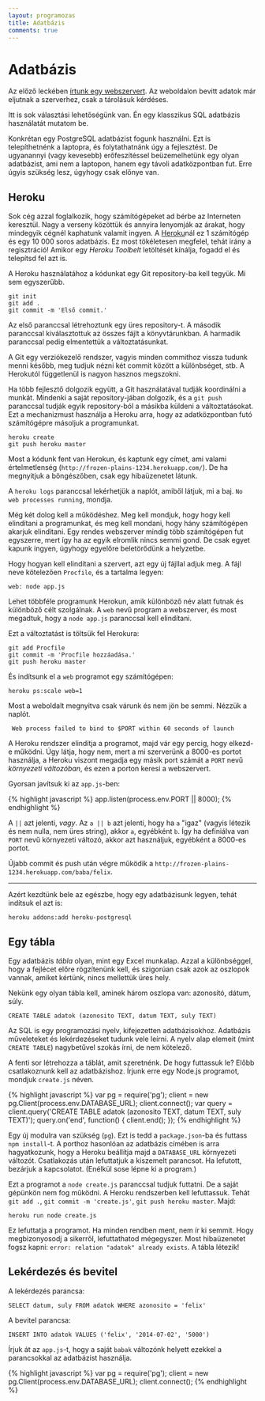 ```yaml
---
layout: programozas
title: Adatbázis
comments: true
---
```


# Adatbázis

Az előző leckében [írtunk egy webszervert](../3). Az weboldalon bevitt adatok már eljutnak a szerverhez,
csak a tárolásuk kérdéses.

Itt is sok választási lehetőségünk van. Én egy klasszikus SQL adatbázis használatát mutatom be.

Konkrétan egy PostgreSQL adatbázist fogunk használni. Ezt is telepíthetnénk a laptopra, és folytathatnánk
úgy a fejlesztést. De ugyanannyi (vagy kevesebb) erőfeszítéssel beüzemelhetünk egy olyan adatbázist, ami
nem a laptopon, hanem egy távoli adatközpontban fut. Erre úgyis szükség lesz, úgyhogy csak előnye van.

## Heroku

Sok cég azzal foglalkozik, hogy számítógépeket ad bérbe az Interneten keresztül. Nagy a verseny közöttük
és annyira lenyomják az árakat, hogy mindegyik cégnél kaphatunk valamit ingyen.
A [Heroku](https://www.heroku.com/)nál ez 1 számítógép és egy 10 000 soros adatbázis.
Ez most tökéletesen megfelel, tehát irány a regisztráció!
Amikor egy _Heroku Toolbelt_ letöltését kínálja, fogadd el és telepítsd fel azt is.

A Heroku használatához a kódunkat egy Git repository-ba kell tegyük. Mi sem egyszerűbb.

    git init
    git add .
    git commit -m 'Első commit.'

Az első paranccsal létrehoztunk egy üres repository-t.
A második paranccsal kiválasztottuk az összes fájlt a könyvtárunkban.
A harmadik paranccsal pedig elmentettük a változtatásunkat.

A Git egy verziókezelő rendszer, vagyis minden commithoz vissza tudunk menni később, meg tudjuk nézni
két commit között a különbséget, stb. A Herokutól függetlenül is nagyon hasznos megszokni.

Ha több fejlesztő dolgozik együtt, a Git használatával tudják koordinálni a munkát. Mindenki a
saját repository-jában dolgozik, és a `git push` paranccsal tudják egyik repository-ból a másikba
küldeni a változtatásokat. Ezt a mechanizmust használja a Heroku arra, hogy az adatközpontban futó
számítógépre másoljuk a programunkat.

    heroku create
    git push heroku master

Most a kódunk fent van Herokun, és kaptunk egy címet, ami valami értelmetlenség
(`http://frozen-plains-1234.herokuapp.com/`). De ha megnyitjuk a böngészőben, csak egy hibaüzenetet látunk.

A `heroku logs` paranccsal lekérhetjük a naplót, amiből látjuk, mi a baj. `No web processes running`, mondja.

Még két dolog kell a működéshez. Meg kell mondjuk, hogy hogy kell elindítani a programunkat, és meg
kell mondani, hogy hány számítógépen akarjuk elindítani.
Egy rendes webszerver mindig több számítógépen fut egyszerre, mert így ha az egyik elromlik nincs semmi gond.
De csak egyet kapunk ingyen, úgyhogy egyelőre beletörődünk a helyzetbe.

Hogy hogyan kell elindítani a szervert, azt egy új fájllal adjuk meg. A fájl neve kötelezően `Procfile`,
és a tartalma legyen:

    web: node app.js

Lehet többféle programunk Herokun, amik különböző név alatt futnak és különböző célt szolgálnak. A `web`
nevű program a webszerver, és most megadtuk, hogy a `node app.js` paranccsal kell elindítani.

Ezt a változtatást is töltsük fel Herokura:

    git add Procfile
    git commit -m 'Procfile hozzáadása.'
    git push heroku master

És indítsunk el a `web` programot egy számítógépen:

    heroku ps:scale web=1

Most a weboldalt megnyitva csak várunk és nem jön be semmi. Nézzük a naplót.

     Web process failed to bind to $PORT within 60 seconds of launch

A Heroku rendszer elindítja a programot, majd vár egy percig, hogy elkezd-e működni.
Úgy látja, hogy nem, mert a mi szerverünk a 8000-es portot használja, a Heroku viszont megadja egy
másik port számát a `PORT` nevű _környezeti változóban_, és ezen a porton keresi a webszervert.

Gyorsan javítsuk ki az `app.js`-ben:

{% highlight javascript %}
app.listen(process.env.PORT || 8000);
{% endhighlight %}

A `||` azt jelenti, _vagy_. Az `a || b` azt jelenti, hogy ha `a` "igaz" (vagyis létezik és
nem nulla, nem üres string), akkor `a`, egyébként `b`. Így ha definiálva van `PORT` nevű
környezeti változó, akkor azt használjuk, egyébként a 8000-es portot.

Újabb commit és push után végre működik a `http://frozen-plains-1234.herokuapp.com/baba/felix`.

---

Azért kezdtünk bele az egészbe, hogy egy adatbázisunk legyen, tehát indítsuk el azt is:

    heroku addons:add heroku-postgresql

## Egy tábla

Egy adatbázis _tábla_ olyan, mint egy Excel munkalap. Azzal a különbséggel, hogy a fejlécet előre
rögzítenünk kell, és szigorúan csak azok az oszlopok vannak, amiket kértünk, nincs mellettük üres hely.

Nekünk egy olyan tábla kell, aminek három oszlopa van: azonosító, dátum, súly.

    CREATE TABLE adatok (azonosito TEXT, datum TEXT, suly TEXT)

Az SQL is egy programozási nyelv, kifejezetten adatbázisokhoz. Adatbázis műveleteket és lekérdezéseket
tudunk vele leírni. A nyelv alap elemeit (mint `CREATE TABLE`) nagybetűvel szokás írni, de nem
kötelező.

A fenti sor létrehozza a táblát, amit szeretnénk. De hogy futtassuk le? Előbb csatlakoznunk kell az
adatbázishoz. Írjunk erre egy Node.js programot, mondjuk `create.js` néven.

{% highlight javascript %}
var pg = require('pg');
client = new pg.Client(process.env.DATABASE_URL);
client.connect();
var query = client.query('CREATE TABLE adatok (azonosito TEXT, datum TEXT, suly TEXT)');
query.on('end', function() { client.end(); });
{% endhighlight %}

Egy új modulra van szükség (`pg`). Ezt is tedd a `package.json`-ba és futtass `npm install`-t.
A porthoz hasonlóan az adatbázis címében is arra hagyatkozunk, hogy a Heroku beállítja majd a
`DATABASE_URL` környezeti változót. Csatlakozás után lefuttatjuk a kiszemelt parancsot.
Ha lefutott, bezárjuk a kapcsolatot. (Enélkül sose lépne ki a program.)

Ezt a programot a `node create.js` paranccsal tudjuk futtatni. De a saját gépünkön nem fog működni.
A Heroku rendszerben kell lefuttassuk. Tehát `git add .`, `git commit -m 'create.js'`, `git push heroku master`.
Majd:

    heroku run node create.js

Ez lefuttatja a programot. Ha minden rendben ment, nem ír ki semmit.
Hogy megbizonyosodj a sikerről, lefuttathatod mégegyszer.
Most hibaüzenetet fogsz kapni: `error: relation "adatok" already exists`. A tábla létezik!

## Lekérdezés és bevitel

A lekérdezés parancsa:

    SELECT datum, suly FROM adatok WHERE azonosito = 'felix'

A bevitel parancsa:

    INSERT INTO adatok VALUES ('felix', '2014-07-02', '5000')

Írjuk át az `app.js`-t, hogy a saját `babak` változónk helyett ezekkel a parancsokkal az adatbázist használja.

{% highlight javascript %}
var pg = require('pg');
client = new pg.Client(process.env.DATABASE_URL);
client.connect();
{% endhighlight %}
